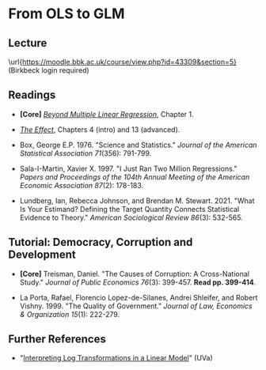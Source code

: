 # From OLS to GLM

## Lecture

\url{https://moodle.bbk.ac.uk/course/view.php?id=43309&section=5} (Birkbeck login required)

## Readings

 - **[Core]** [*Beyond Multiple Linear Regression*](https://bookdown.org/roback/bookdown-BeyondMLR), Chapter 1.

 - [*The Effect*](https://theeffectbook.net), Chapters 4 (intro) and 13 (advanced).

 - Box, George E.P. 1976. "Science and Statistics." *Journal of the American Statistical Association 71*(356): 791-799.

 - Sala-I-Martin, Xavier X. 1997. "I Just Ran Two Million Regressions." *Papers and Proceedings of the 104th Annual Meeting of the American Economic Association 87*(2): 178-183.

 - Lundberg, Ian, Rebecca Johnson, and Brendan M. Stewart. 2021. "What Is Your Estimand? Defining the Target Quantity Connects Statistical Evidence to Theory." *American Sociological Review 86*(3): 532-565.

## Tutorial: Democracy, Corruption and Development

 - **[Core]** Treisman, Daniel. "The Causes of Corruption: A Cross-National Study." *Journal of Public Economics 76*(3): 399-457. **Read pp. 399-414**.

 - La Porta, Rafael, Florencio Lopez-de-Silanes, Andrei Shleifer, and Robert Vishny. 1999. "The Quality of Government." *Journal of Law, Economics & Organization 15*(1): 222-279.
 
## Further References

 - "[Interpreting Log Transformations in a Linear Model](https://library.virginia.edu/data/articles/interpreting-log-transformations-in-a-linear-model)" (UVa)